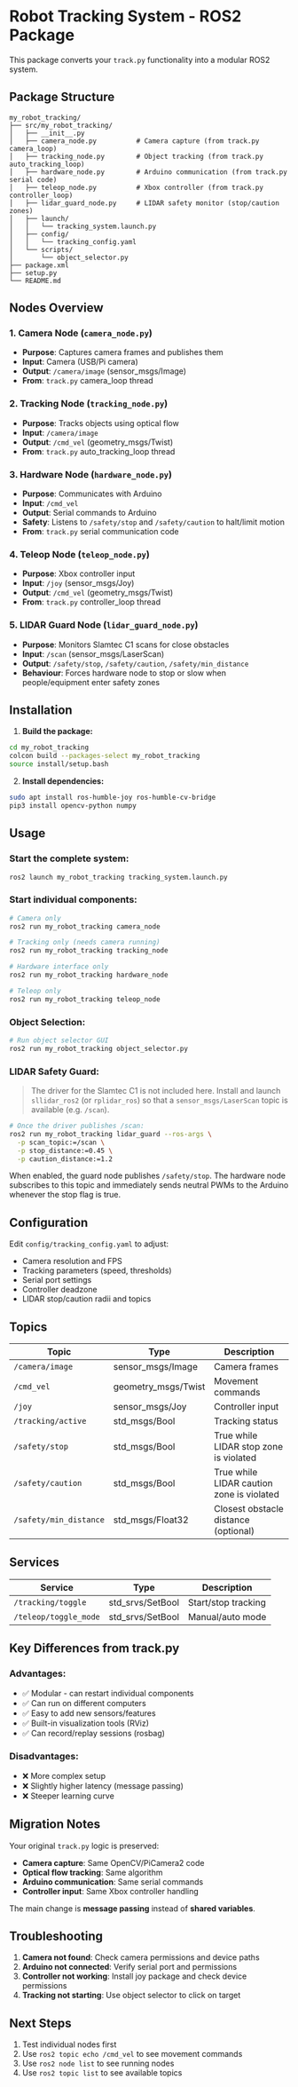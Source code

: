 # Robot Tracking System - ROS2 Package

This package converts your `track.py` functionality into a modular ROS2 system.

## Package Structure

```
my_robot_tracking/
├── src/my_robot_tracking/
│   ├── __init__.py
│   ├── camera_node.py          # Camera capture (from track.py camera_loop)
│   ├── tracking_node.py        # Object tracking (from track.py auto_tracking_loop)
│   ├── hardware_node.py        # Arduino communication (from track.py serial code)
│   ├── teleop_node.py          # Xbox controller (from track.py controller_loop)
│   ├── lidar_guard_node.py     # LIDAR safety monitor (stop/caution zones)
│   ├── launch/
│   │   └── tracking_system.launch.py
│   ├── config/
│   │   └── tracking_config.yaml
│   └── scripts/
│       └── object_selector.py
├── package.xml
├── setup.py
└── README.md
```

## Nodes Overview

### 1. Camera Node (`camera_node.py`)

- **Purpose**: Captures camera frames and publishes them
- **Input**: Camera (USB/Pi camera)
- **Output**: `/camera/image` (sensor_msgs/Image)
- **From**: `track.py` camera_loop thread

### 2. Tracking Node (`tracking_node.py`)

- **Purpose**: Tracks objects using optical flow
- **Input**: `/camera/image`
- **Output**: `/cmd_vel` (geometry_msgs/Twist)
- **From**: `track.py` auto_tracking_loop thread

### 3. Hardware Node (`hardware_node.py`)

- **Purpose**: Communicates with Arduino
- **Input**: `/cmd_vel`
- **Output**: Serial commands to Arduino
- **Safety**: Listens to `/safety/stop` and `/safety/caution` to halt/limit motion
- **From**: `track.py` serial communication code

### 4. Teleop Node (`teleop_node.py`)

- **Purpose**: Xbox controller input
- **Input**: `/joy` (sensor_msgs/Joy)
- **Output**: `/cmd_vel` (geometry_msgs/Twist)
- **From**: `track.py` controller_loop thread

### 5. LIDAR Guard Node (`lidar_guard_node.py`)

- **Purpose**: Monitors Slamtec C1 scans for close obstacles
- **Input**: `/scan` (sensor_msgs/LaserScan)
- **Output**: `/safety/stop`, `/safety/caution`, `/safety/min_distance`
- **Behaviour**: Forces hardware node to stop or slow when people/equipment enter safety zones

## Installation

1. **Build the package:**

```bash
cd my_robot_tracking
colcon build --packages-select my_robot_tracking
source install/setup.bash
```

2. **Install dependencies:**

```bash
sudo apt install ros-humble-joy ros-humble-cv-bridge
pip3 install opencv-python numpy
```

## Usage

### Start the complete system:

```bash
ros2 launch my_robot_tracking tracking_system.launch.py
```

### Start individual components:

```bash
# Camera only
ros2 run my_robot_tracking camera_node

# Tracking only (needs camera running)
ros2 run my_robot_tracking tracking_node

# Hardware interface only
ros2 run my_robot_tracking hardware_node

# Teleop only
ros2 run my_robot_tracking teleop_node
```

### Object Selection:

```bash
# Run object selector GUI
ros2 run my_robot_tracking object_selector.py
```

### LIDAR Safety Guard:

> The driver for the Slamtec C1 is not included here. Install and launch `sllidar_ros2` (or `rplidar_ros`) so that a `sensor_msgs/LaserScan` topic is available (e.g. `/scan`).

```bash
# Once the driver publishes /scan:
ros2 run my_robot_tracking lidar_guard --ros-args \
  -p scan_topic:=/scan \
  -p stop_distance:=0.45 \
  -p caution_distance:=1.2
```

When enabled, the guard node publishes `/safety/stop`. The hardware node subscribes to this topic and immediately sends neutral PWMs to the Arduino whenever the stop flag is true.

## Configuration

Edit `config/tracking_config.yaml` to adjust:

- Camera resolution and FPS
- Tracking parameters (speed, thresholds)
- Serial port settings
- Controller deadzone
- LIDAR stop/caution radii and topics

## Topics

| Topic              | Type                | Description       |
| ------------------ | ------------------- | ----------------- |
| `/camera/image`    | sensor_msgs/Image   | Camera frames     |
| `/cmd_vel`         | geometry_msgs/Twist | Movement commands |
| `/joy`             | sensor_msgs/Joy     | Controller input  |
| `/tracking/active` | std_msgs/Bool       | Tracking status   |
| `/safety/stop`     | std_msgs/Bool       | True while LIDAR stop zone is violated |
| `/safety/caution`  | std_msgs/Bool       | True while LIDAR caution zone is violated |
| `/safety/min_distance` | std_msgs/Float32 | Closest obstacle distance (optional) |

## Services

| Service               | Type             | Description         |
| --------------------- | ---------------- | ------------------- |
| `/tracking/toggle`    | std_srvs/SetBool | Start/stop tracking |
| `/teleop/toggle_mode` | std_srvs/SetBool | Manual/auto mode    |

## Key Differences from track.py

### Advantages:

- ✅ Modular - can restart individual components
- ✅ Can run on different computers
- ✅ Easy to add new sensors/features
- ✅ Built-in visualization tools (RViz)
- ✅ Can record/replay sessions (rosbag)

### Disadvantages:

- ❌ More complex setup
- ❌ Slightly higher latency (message passing)
- ❌ Steeper learning curve

## Migration Notes

Your original `track.py` logic is preserved:

- **Camera capture**: Same OpenCV/PiCamera2 code
- **Optical flow tracking**: Same algorithm
- **Arduino communication**: Same serial commands
- **Controller input**: Same Xbox controller handling

The main change is **message passing** instead of **shared variables**.

## Troubleshooting

1. **Camera not found**: Check camera permissions and device paths
2. **Arduino not connected**: Verify serial port and permissions
3. **Controller not working**: Install joy package and check device permissions
4. **Tracking not starting**: Use object selector to click on target

## Next Steps

1. Test individual nodes first
2. Use `ros2 topic echo /cmd_vel` to see movement commands
3. Use `ros2 node list` to see running nodes
4. Use `ros2 topic list` to see available topics
